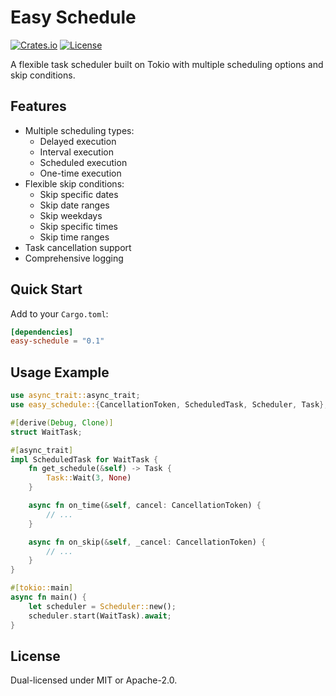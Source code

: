# Easy Schedule

[![Crates.io](https://img.shields.io/crates/v/easy-schedule)](https://crates.io/crates/easy-schedule)
[![License](https://img.shields.io/badge/license-MIT%2FApache--2.0-blue)](LICENSE)

A flexible task scheduler built on Tokio with multiple scheduling options and skip conditions.

## Features

- Multiple scheduling types:
  - Delayed execution
  - Interval execution
  - Scheduled execution
  - One-time execution
- Flexible skip conditions:
  - Skip specific dates
  - Skip date ranges
  - Skip weekdays
  - Skip specific times
  - Skip time ranges
- Task cancellation support
- Comprehensive logging

## Quick Start

Add to your `Cargo.toml`:

```toml
[dependencies]
easy-schedule = "0.1"
```

## Usage Example

```rust
use async_trait::async_trait;
use easy_schedule::{CancellationToken, ScheduledTask, Scheduler, Task};

#[derive(Debug, Clone)]
struct WaitTask;

#[async_trait]
impl ScheduledTask for WaitTask {
    fn get_schedule(&self) -> Task {
        Task::Wait(3, None)
    }

    async fn on_time(&self, cancel: CancellationToken) {
        // ...
    }

    async fn on_skip(&self, _cancel: CancellationToken) {
        // ...
    }
}

#[tokio::main]
async fn main() {
    let scheduler = Scheduler::new();
    scheduler.start(WaitTask).await;
}

```

## License

Dual-licensed under MIT or Apache-2.0.
